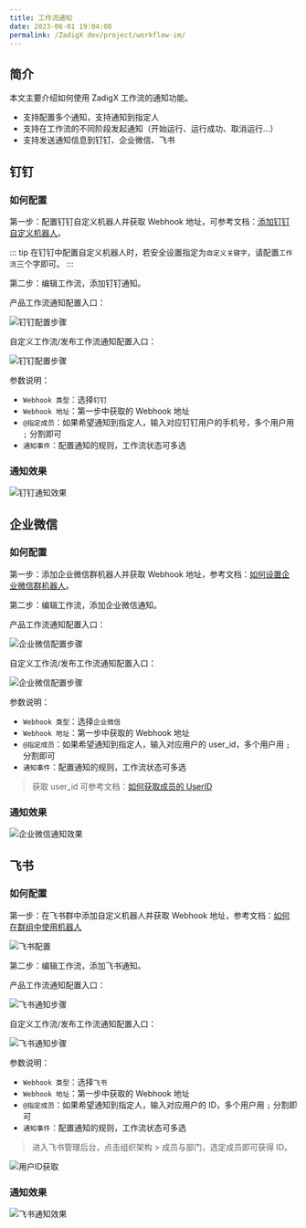 ```yaml
---
title: 工作流通知
date: 2023-06-01 19:04:08
permalink: /ZadigX dev/project/workflow-im/
---
```


## 简介

本文主要介绍如何使用 ZadigX 工作流的通知功能。

- 支持配置多个通知，支持通知到指定人
- 支持在工作流的不同阶段发起通知（开始运行、运行成功、取消运行...）
- 支持发送通知信息到钉钉、企业微信、飞书

## 钉钉

### 如何配置

第一步：配置钉钉自定义机器人并获取 Webhook 地址，可参考文档：[添加钉钉自定义机器人](https://open.dingtalk.com/document/robots/custom-robot-access#title-jfe-yo9-jl2)。

::: tip
在钉钉中配置自定义机器人时，若安全设置指定为`自定义关键字`，请配置`工作流`三个字即可。
:::

第二步：编辑工作流，添加钉钉通知。

产品工作流通知配置入口：

![钉钉配置步骤](../_images/dingding_imconfig_1.png)

自定义工作流/发布工作流通知配置入口：

![钉钉配置步骤](../_images/dingding_imconfig_2.png)

参数说明：

- `Webhook 类型`：选择`钉钉`
- `Webhook 地址`：第一步中获取的 Webhook 地址
- `@指定成员`：如果希望通知到指定人，输入对应钉钉用户的手机号，多个用户用 `;` 分割即可
- `通知事件`：配置通知的规则，工作流状态可多选

### 通知效果

![钉钉通知效果](../_images/dingding_webhook_notification.png)

## 企业微信

### 如何配置

第一步：添加企业微信群机器人并获取 Webhook 地址，参考文档：[如何设置企业微信群机器人](https://open.work.weixin.qq.com/help2/pc/14931?person_id=1&is_tencent=)。

第二步：编辑工作流，添加企业微信通知。

产品工作流通知配置入口：

![企业微信配置步骤](../_images/wechat_imconfig_entrance.png)

自定义工作流/发布工作流通知配置入口：

![企业微信配置步骤](../_images/dingding_imconfig_2.png)

参数说明：

- `Webhook 类型`：选择`企业微信`
- `Webhook 地址`：第一步中获取的 Webhook 地址
- `@指定成员`：如果希望通知到指定人，输入对应用户的 user_id，多个用户用 `;` 分割即可
- `通知事件`：配置通知的规则，工作流状态可多选

> 获取 user_id 可参考文档：[如何获取成员的 UserID](https://developers.weixin.qq.com/community/develop/doc/00084af5cc8010eaee9a1163f58400)

### 通知效果

![企业微信通知效果](../_images/wechat_webhook_notification.png)

## 飞书

### 如何配置

第一步：在飞书群中添加自定义机器人并获取 Webhook 地址，参考文档：[如何在群组中使用机器人](https://www.feishu.cn/hc/zh-CN/articles/360024984973)

![飞书配置](../_images/lark_add_bot_3.png)

第二步：编辑工作流，添加飞书通知。

产品工作流通知配置入口：

![飞书通知步骤](../_images/lark_imconfig_entrance.png)

自定义工作流/发布工作流通知配置入口：

![飞书通知步骤](../_images/dingding_imconfig_2.png)

参数说明：

- `Webhook 类型`：选择`飞书`
- `Webhook 地址`：第一步中获取的 Webhook 地址
- `@指定成员`：如果希望通知到指定人，输入对应用户的 ID，多个用户用 `;` 分割即可
- `通知事件`：配置通知的规则，工作流状态可多选

> 进入飞书管理后台，点击组织架构 > 成员与部门，选定成员即可获得 ID。

![用户ID获取](../_images/lark_getuserid.png)

### 通知效果

![飞书通知效果](../_images/lark_atuser_notification.png)
